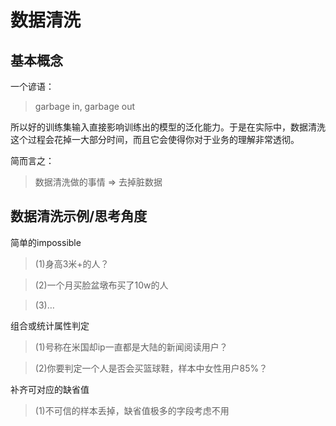 # 数据清洗

## 基本概念
一个谚语：
> garbage in, garbage out

所以好的训练集输入直接影响训练出的模型的泛化能力。于是在实际中，数据清洗这个过程会花掉一大部分时间，而且它会使得你对于业务的理解非常透彻。

简而言之：
> 数据清洗做的事情 => 去掉脏数据


## 数据清洗示例/思考角度

简单的impossible
> (1)身高3米+的人？

> (2)一个月买脸盆墩布买了10w的人

> (3)…

组合或统计属性判定

> (1)号称在米国却ip一直都是大陆的新闻阅读用户？

> (2)你要判定一个人是否会买篮球鞋，样本中女性用户85%？

补齐可对应的缺省值

> (1)不可信的样本丢掉，缺省值极多的字段考虑不用
